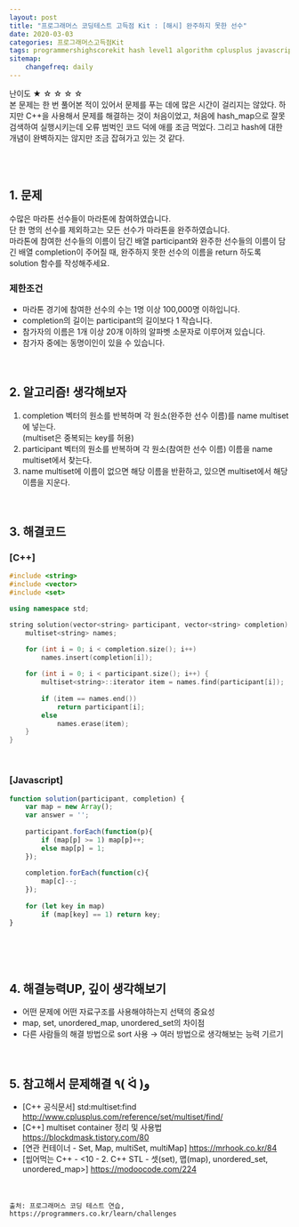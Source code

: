 ```yaml
---
layout: post
title: "프로그래머스 코딩테스트 고득점 Kit : [해시] 완주하지 못한 선수"
date: 2020-03-03
categories: 프로그래머스고득점Kit
tags: programmershighscorekit hash level1 algorithm cplusplus javascript
sitemap:
    changefreq: daily
---
```


난이도 ★ ☆ ☆ ☆ ☆  
본 문제는 한 번 풀어본 적이 있어서 문제를 푸는 데에 많은 시간이 걸리지는 않았다. 하지만 C++을 사용해서 문제를 해결하는 것이 처음이었고, 처음에 hash_map으로 잘못 검색하여 실행시키는데 오류 범벅인 코드 덕에 애를 조금 먹었다. 그리고 hash에 대한 개념이 완벽하지는 않지만 조금 잡혀가고 있는 것 같다.  
<br/>

<br/>

## 1. 문제
수많은 마라톤 선수들이 마라톤에 참여하였습니다.  
단 한 명의 선수를 제외하고는 모든 선수가 마라톤을 완주하였습니다.  
마라톤에 참여한 선수들의 이름이 담긴 배열 participant와 완주한 선수들의 이름이 담긴 배열 completion이 주어질 때, 완주하지 못한 선수의 이름을 return 하도록 solution 함수를 작성해주세요.

### 제한조건
- 마라톤 경기에 참여한 선수의 수는 1명 이상 100,000명 이하입니다.
- completion의 길이는 participant의 길이보다 1 작습니다.
- 참가자의 이름은 1개 이상 20개 이하의 알파벳 소문자로 이루어져 있습니다.
- 참가자 중에는 동명이인이 있을 수 있습니다.
<br/><br/><br/>


## 2. 알고리즘! 생각해보자
1. completion 벡터의 원소를 반복하며 각 원소(완주한 선수 이름)를 name multiset에 넣는다.  
(multiset은 중복되는 key를 허용)
2. participant 벡터의 원소를 반복하며 각 원소(참여한 선수 이름) 이름을 name multiset에서 찾는다.  
3. name multiset에 이름이 없으면 해당 이름을 반환하고, 있으면 multiset에서 해당 이름을 지운다.  
<br/><br/>

## 3. 해결코드
### [C++]
```c++
#include <string>
#include <vector>
#include <set>

using namespace std;

string solution(vector<string> participant, vector<string> completion) {
    multiset<string> names;

    for (int i = 0; i < completion.size(); i++)
        names.insert(completion[i]);
    
    for (int i = 0; i < participant.size(); i++) {
        multiset<string>::iterator item = names.find(participant[i]);
        
        if (item == names.end())
            return participant[i];
        else
            names.erase(item);
    }
}
```
<br/>

### [Javascript]
```javascript
function solution(participant, completion) {
    var map = new Array();
    var answer = '';
    
    participant.forEach(function(p){
        if (map[p] >= 1) map[p]++;
        else map[p] = 1;
    });
    
    completion.forEach(function(c){
        map[c]--;
    });
    
    for (let key in map)
        if (map[key] == 1) return key;
}
```
<br/><br/><br/>

## 4. 해결능력UP, 깊이 생각해보기
- 어떤 문제에 어떤 자료구조를 사용해야하는지 선택의 중요성
- map, set, unordered_map, unordered_set의 차이점
- 다른 사람들의 해결 방법으로 sort 사용 → 여러 방법으로 생각해보는 능력 기르기
<br/><br/><br/>

## 5. 참고해서 문제해결 ٩( ᐛ )و
- [C++ 공식문서] std:multiset:find <http://www.cplusplus.com/reference/set/multiset/find/>
- [C++] multiset container 정리 및 사용법 <https://blockdmask.tistory.com/80>  
- [연관 컨테이너 - Set, Map, multiSet, multiMap] <https://mrhook.co.kr/84>
- [씹어먹는 C++ - <10 - 2. C++ STL - 셋(set), 맵(map), unordered_set, unordered_map>] <https://modoocode.com/224>
<br/><br/><br/>

```
출처: 프로그래머스 코딩 테스트 연습, https://programmers.co.kr/learn/challenges
```